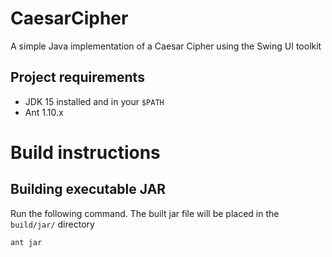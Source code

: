 # CaesarCipher
A simple Java implementation of a Caesar Cipher using the Swing UI toolkit

## Project requirements

- JDK 15 installed and in your `$PATH`
- Ant 1.10.x


# Build instructions

## Building executable JAR

Run the following command. The built jar file will be placed in the `build/jar/` directory

```shell
ant jar
```
